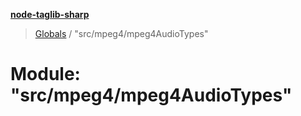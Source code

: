 **[node-taglib-sharp](../README.md)**

> [Globals](../globals.md) / "src/mpeg4/mpeg4AudioTypes"

# Module: "src/mpeg4/mpeg4AudioTypes"
